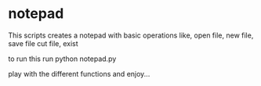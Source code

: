 # notepad
 This scripts creates a notepad with basic operations like, open file, new file, save file
 cut file, exist

 to run this run python notepad.py

 play with the different functions and enjoy...